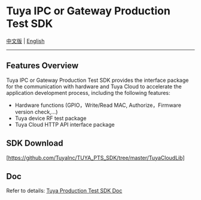 # Tuya IPC or Gateway Production Test SDK

[中文版](https://github.com/TuyaInc/TUYA_PTS_SDK/tree/master/IPC_Gateway/README_zh.md) | [English](https://github.com/TuyaInc/TUYA_PTS_SDK/tree/master/IPC_Gateway/README.md)

------

## Features Overview

Tuya IPC or Gateway Production Test SDK provides the interface package for the communication with hardware and Tuya Cloud to accelerate the application development process, including the following features:

- Hardware functions (GPIO，Write/Read MAC, Authorize，Firmware version check,...)
- Tuya device RF test package
- Tuya Cloud HTTP API interface package

## SDK Download

[https://github.com/TuyaInc/TUYA_PTS_SDK/tree/master/TuyaCloudLib]

## Doc

Refer to details: [Tuya Production Test SDK Doc](<https://docs.tuya.com/zh/iot/smart-production/production-test-solution/production-testing-service-scope/production-test-sdk/linux-devices-production-test-sdk>)

